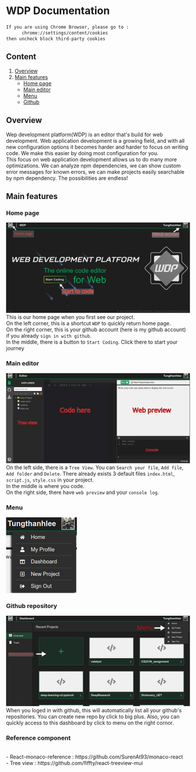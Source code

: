 ﻿# WDP Documentation
 
 ````
 If you are using Chrome Browser, please go to :
       chrome://settings/content/cookies
 then uncheck block third-party cookies
 ````

## Content
1. [Overview](#overview)
2. [Main features](#main-features)
    * [Home page](#home-page)
    * [Main editor](#main-editor)
    * [Menu](#menu)
    * [Github](#github-repository)


##  Overview
Wep development platform(WDP) is an editor that's build for web development. Web application development is a growing field, and with all new configuration options it becomes harder and harder to focus on writing code. We make this easier by doing most configuration for you.<br/>
This focus on web application development allows us to do many more optimizations. We can analyze npm dependencies, we can show custom error messages for known errors, we can make projects easily searchable by npm dependency. The possibilities are endless!

## Main features

### Home page 
![Home page](assets/home.jpg)
This is our home page when you first see our project. <br/>
On the left corner, this is a shortcut `WDP` to quickly return home page. <br/> 
On the right corner, this is your github account (here is my github account) if you already `sign in with github`. <br/>
In the middle, there is a button to `Start Coding`. Click there to start your journey

### Main editor
![Main editor](assets/main_code.jpg)
On the left side, there is a `Tree View`. You can `Search your file`, `Add file`, `Add folder` and `Delete`. There already exists 3 default files `index.html`, `script.js`, `style.css` in your project. <br/>
In the middle is where you code. <br/>
On the right side, there have `web preview` and your `console log`. <br/>

### Menu
![Menu](assets/menu.png)
### Github repository
![Github](assets/github_monitor.jpg)
When you loged in with github, this will automatically list all your github's repositories. You can create new repo by click to big plus. Also, you can quickly access to this dashboard by click to menu on the right cornor.




### Reference component
<br/>
    - React-monaco-reference : https://github.com/SurenAt93/monaco-react<br/>
    - Tree view : https://github.com/fiffty/react-treeview-mui



